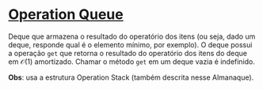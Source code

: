 # [Operation Queue](op_deque.cpp)

Deque que armazena o resultado do operatório dos itens (ou seja, dado um deque, responde qual é o elemento mínimo, por exemplo). O deque possui a operação `get` que retorna o resultado do operatório dos itens do deque em $\mathcal{O}(1)$ amortizado. Chamar o método `get` em um deque vazia é indefinido.

**Obs**: usa a estrutura Operation Stack (também descrita nesse Almanaque).
